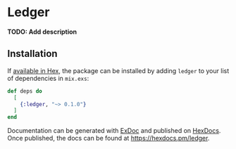# Ledger

**TODO: Add description**

## Installation

If [available in Hex](https://hex.pm/docs/publish), the package can be installed
by adding `ledger` to your list of dependencies in `mix.exs`:

```elixir
def deps do
  [
    {:ledger, "~> 0.1.0"}
  ]
end
```

Documentation can be generated with [ExDoc](https://github.com/elixir-lang/ex_doc)
and published on [HexDocs](https://hexdocs.pm). Once published, the docs can
be found at <https://hexdocs.pm/ledger>.

